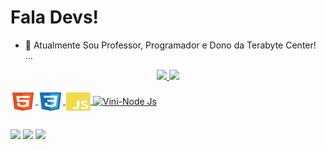 # Fala Devs!

- 🔭 Atualmente Sou Professor, Programador e Dono da Terabyte Center!  ...

<div align="center">
  <a href="https://github.com/ViniciusBarnabe2019">
  <img height="180em" src="https://github-readme-stats.vercel.app/api?username=ViniciusBarnabe2019&show_icons=true&icon_color=6d4ee9&title_color=6d4ee9&locale=pt-br&theme=dark&bg_color=000&include_all_commits=true&count_private=true"/>
  <img height="180em" src="https://github-readme-stats.vercel.app/api/top-langs/?username=ViniciusBarnabe2019&layout=compact&langs_count=7&title_color=6d4ee9&locale=pt-br&bg_color=000&theme=dark"/>
</div>
<div style="display: inline_block"><br>
  <img align="center" alt="Vini-HTML" height="30" width="40" src="https://raw.githubusercontent.com/devicons/devicon/master/icons/html5/html5-original.svg">
  <img align="center" alt="Vini-CSS" height="30" width="40" src="https://raw.githubusercontent.com/devicons/devicon/master/icons/css3/css3-original.svg">
  <img align="center" alt="Vini-Js" height="30" width="40" src="https://raw.githubusercontent.com/devicons/devicon/master/icons/javascript/javascript-plain.svg">
  <img align="center" alt="Vini-Node Js" height="30" width="40" src="https://cdn.jsdelivr.net/gh/devicons/devicon/icons/nodejs/nodejs-original.svg">
</div>

##

  <div>
<a href="https://www.linkedin.com/in/marcos-vin%C3%ADcius-barnab%C3%A9-3b940b21a/" target="_blank"><img src="https://img.shields.io/badge/-LinkedIn-%230077B5?style=for-the-badge&logo=linkedin&logoColor=white" target="_blank"></a> 
<a href="https://www.youtube.com/@terabytecenter4563" target="_blank"><img src="https://img.shields.io/badge/YouTube-FF0000?style=for-the-badge&logo=youtube&logoColor=white" target="_blank"></a>
  <a href="https://instagram.com/terabytecenter" target="_blank"><img src="https://img.shields.io/badge/-Instagram-%23E4405F?style=for-the-badge&logo=instagram&logoColor=white" target="_blank"></a>
 
  </div>

